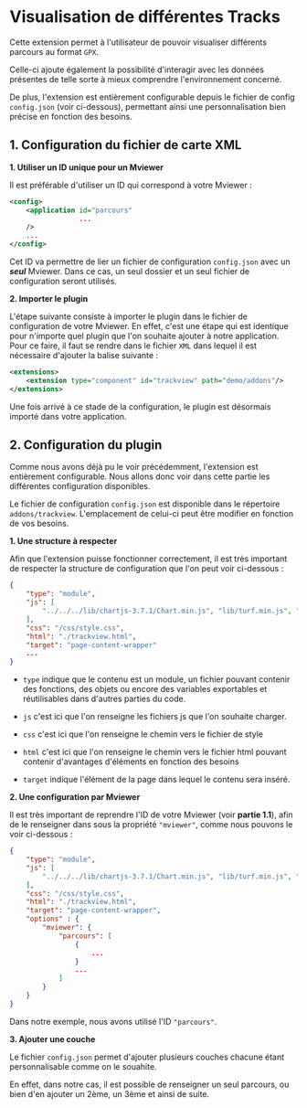# Visualisation de différentes Tracks

Cette extension permet à l'utilisateur de pouvoir visualiser différents parcours au format `GPX`. 

Celle-ci ajoute également la possibilité d'interagir avec les données présentes de telle sorte à mieux comprendre l'environnement concerné. 

De plus, l'extension est entièrement configurable depuis le fichier de config `config.json` (voir ci-dessous), permettant ainsi une personnalisation bien précise en fonction des besoins.

## 1. Configuration du fichier de carte XML

**1. Utiliser un ID unique pour un Mviewer**

Il est préférable d'utiliser un ID qui correspond à votre Mviewer : 

```xml
<config>
    <application id="parcours"
                 ...
    />
    ...
</config>
```

Cet ID va permettre de lier un fichier de configuration `config.json` avec un ***seul*** Mviewer. Dans ce cas, un seul dossier et un seul fichier de configuration seront utilisés.

**2. Importer le plugin**

L'étape suivante consiste à importer le plugin dans le fichier de configuration de votre Mviewer. En effet, c'est une étape qui est identique pour n'importe quel plugin que l'on souhaite ajouter à notre application. Pour ce faire, il faut se rendre dans le fichier `XML` dans lequel il est nécessaire d'ajouter la balise suivante :

```xml
<extensions>
    <extension type="component" id="trackview" path="demo/addons"/>
</extensions>
```

Une fois arrivé à ce stade de la configuration, le plugin est désormais importé dans votre application.

## 2. Configuration du plugin

Comme nous avons déjà pu le voir précédemment, l'extension est entièrement configurable. Nous allons donc voir dans cette partie les différentes configuration disponibles.

Le fichier de configuration `config.json` est disponible dans le répertoire `addons/trackview`. L'emplacement de celui-ci peut être modifier en fonction de vos besoins. 

**1. Une structure à respecter**

Afin que l'extension puisse fonctionner correctement, il est très important de respecter la structure de configuration que l'on peut voir ci-dessous :

```json
{
    "type": "module",
    "js": [
        "../../../lib/chartjs-3.7.1/Chart.min.js", "lib/turf.min.js", "js/custom-dropdown.js", "js/trackview.js"
    ],
    "css": "/css/style.css",
    "html": "./trackview.html",
    "target": "page-content-wrapper"
    ...
}
```

- `type` indique que le contenu est un module, un fichier pouvant contenir des fonctions, des objets ou encore des variables exportables et réutilisables dans d'autres parties du code.

- `js` c'est ici que l'on renseigne les fichiers js que l'on souhaite charger.

- `css` c'est ici que l'on renseigne le chemin vers le fichier de style

- `html` c'est ici que l'on renseigne le chemin vers le fichier html pouvant contenir d'avantages d'éléments en fonction des besoins

- `target` indique l'élément de la page dans lequel le contenu sera inséré.

**2. Une configuration par Mviewer**

Il est très important de reprendre l'ID de votre Mviewer (voir **partie 1.1**), afin de le renseigner dans sous la propriété `"mviewer"`, comme nous pouvons le voir ci-dessous :

```json
{
    "type": "module",
    "js": [
        "../../../lib/chartjs-3.7.1/Chart.min.js", "lib/turf.min.js", "js/custom-dropdown.js", "js/trackview.js"
    ],
    "css": "/css/style.css",
    "html": "./trackview.html",
    "target": "page-content-wrapper",
    "options" : {
        "mviewer": {
            "parcours": [
                {
                    ...
                }
                ...
            ]
        }
    }  
}
```

Dans notre exemple, nous avons utilisé l'ID `"parcours"`.

**3. Ajouter une couche**

Le fichier `config.json` permet d'ajouter plusieurs couches chacune étant personnalisable comme on le souahite.

En effet, dans notre cas, il est possible de renseigner un seul parcours, ou bien d'en ajouter un 2ème, un 3ème et ainsi de suite.

